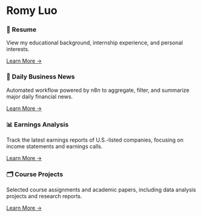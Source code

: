 # Romy Luo

<div class="feature-grid">

<div class="feature-card" onclick="location.href='/en/resume/'">
  <h3>📄 Resume</h3>
  <p>View my educational background, internship experience, and personal interests.</p>
  <a class="card-footer" href="/en/resume/">Learn More →</a>
</div>

<div class="feature-card" onclick="location.href='/en/posts/'">
  <h3>📰 Daily Business News</h3>
  <p>Automated workflow powered by n8n to aggregate, filter, and summarize major daily financial news.</p>
  <a class="card-footer" href="/en/posts/">Learn More →</a>
</div>

<div class="feature-card" onclick="location.href='/en/earnings/'">
  <h3>📊 Earnings Analysis</h3>
  <p>Track the latest earnings reports of U.S.-listed companies, focusing on income statements and earnings calls.</p>
  <a class="card-footer" href="/en/earnings/">Learn More →</a>
</div>

<div class="feature-card" onclick="location.href='/en/work/'">
  <h3>🗂️ Course Projects</h3>
  <p>Selected course assignments and academic papers, including data analysis projects and research reports.</p>
  <a class="card-footer" href="/en/work/">Learn More →</a>
</div>

</div>

